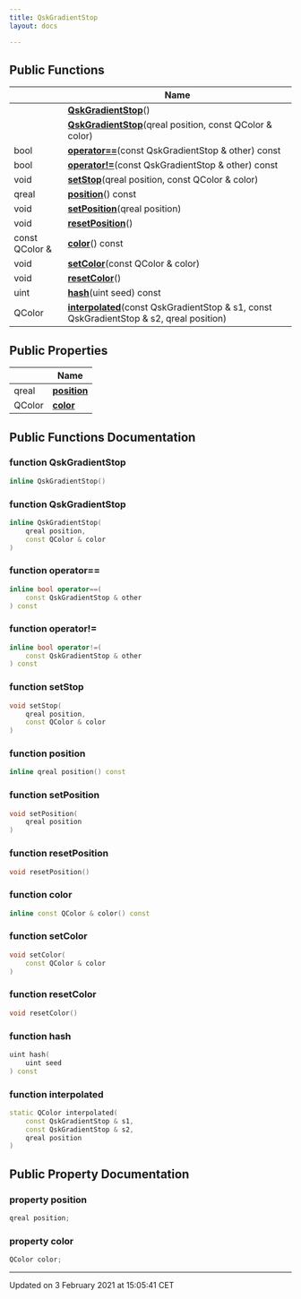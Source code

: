```yaml
---
title: QskGradientStop
layout: docs

---
```





## Public Functions

|                | Name           |
| -------------- | -------------- |
| | **[QskGradientStop](/docs/classes/classQskGradientStop/#function-qskgradientstop)**() |
| | **[QskGradientStop](/docs/classes/classQskGradientStop/#function-qskgradientstop)**(qreal position, const QColor & color) |
| bool | **[operator==](/docs/classes/classQskGradientStop/#function-operator==)**(const QskGradientStop & other) const |
| bool | **[operator!=](/docs/classes/classQskGradientStop/#function-operator!=)**(const QskGradientStop & other) const |
| void | **[setStop](/docs/classes/classQskGradientStop/#function-setstop)**(qreal position, const QColor & color) |
| qreal | **[position](/docs/classes/classQskGradientStop/#function-position)**() const |
| void | **[setPosition](/docs/classes/classQskGradientStop/#function-setposition)**(qreal position) |
| void | **[resetPosition](/docs/classes/classQskGradientStop/#function-resetposition)**() |
| const QColor & | **[color](/docs/classes/classQskGradientStop/#function-color)**() const |
| void | **[setColor](/docs/classes/classQskGradientStop/#function-setcolor)**(const QColor & color) |
| void | **[resetColor](/docs/classes/classQskGradientStop/#function-resetcolor)**() |
| uint | **[hash](/docs/classes/classQskGradientStop/#function-hash)**(uint seed) const |
| QColor | **[interpolated](/docs/classes/classQskGradientStop/#function-interpolated)**(const QskGradientStop & s1, const QskGradientStop & s2, qreal position) |

## Public Properties

|                | Name           |
| -------------- | -------------- |
| qreal | **[position](/docs/classes/classQskGradientStop/#property-position)**  |
| QColor | **[color](/docs/classes/classQskGradientStop/#property-color)**  |

## Public Functions Documentation

### function QskGradientStop

```cpp
inline QskGradientStop()
```


### function QskGradientStop

```cpp
inline QskGradientStop(
    qreal position,
    const QColor & color
)
```


### function operator==

```cpp
inline bool operator==(
    const QskGradientStop & other
) const
```


### function operator!=

```cpp
inline bool operator!=(
    const QskGradientStop & other
) const
```


### function setStop

```cpp
void setStop(
    qreal position,
    const QColor & color
)
```


### function position

```cpp
inline qreal position() const
```


### function setPosition

```cpp
void setPosition(
    qreal position
)
```


### function resetPosition

```cpp
void resetPosition()
```


### function color

```cpp
inline const QColor & color() const
```


### function setColor

```cpp
void setColor(
    const QColor & color
)
```


### function resetColor

```cpp
void resetColor()
```


### function hash

```cpp
uint hash(
    uint seed
) const
```


### function interpolated

```cpp
static QColor interpolated(
    const QskGradientStop & s1,
    const QskGradientStop & s2,
    qreal position
)
```


## Public Property Documentation

### property position

```cpp
qreal position;
```


### property color

```cpp
QColor color;
```


-------------------------------

Updated on  3 February 2021 at 15:05:41 CET